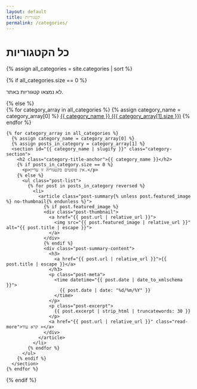 ```yaml
---
layout: default
title: קטגוריות
permalink: /categories/
---
```


<div class="categories-page">
  <h1>כל הקטגוריות</h1>

  {% assign all_categories = site.categories | sort %}

  {% if all_categories.size == 0 %}
    <p>לא נמצאו קטגוריות באתר.</p>
  {% else %}
    <div class="category-tabs">
      {% for category_array in all_categories %}
        {% assign category_name = category_array[0] %}
        <a href="#{{ category_name | slugify }}" class="category-tab-link">{{ category_name }} ({{ category_array[1].size }})</a>
      {% endfor %}
    </div>

    {% for category_array in all_categories %}
      {% assign category_name = category_array[0] %}
      {% assign posts_in_category = category_array[1] %}
      <section id="{{ category_name | slugify }}" class="category-section">
        <h2 class="category-title-anchor">{{ category_name }}</h2>
        {% if posts_in_category.size == 0 %}
          <p>אין פוסטים בקטגוריה זו עדיין.</p>
        {% else %}
          <ul class="post-list">
            {% for post in posts_in_category reversed %}
              <li>
                <article class="post-summary{% unless post.featured_image %} no-thumbnail{% endunless %}">
                  {% if post.featured_image %}
                  <div class="post-thumbnail">
                    <a href="{{ post.url | relative_url }}">
                      <img src="{{ post.featured_image | relative_url }}" alt="{{ post.title | escape }}">
                    </a>
                  </div>
                  {% endif %}
                  <div class="post-summary-content">
                    <h3>
                      <a href="{{ post.url | relative_url }}">{{ post.title | escape }}</a>
                    </h3>
                    <p class="post-meta">
                      <time datetime="{{ post.date | date_to_xmlschema }}">
                        {{ post.date | date: "%d/%m/%Y" }}
                      </time>
                    </p>
                    <p class="post-excerpt">
                      {{ post.excerpt | strip_html | truncatewords: 30 }}
                    </p>
                    <a href="{{ post.url | relative_url }}" class="read-more">קרא עוד »</a>
                  </div>
                </article>
              </li>
            {% endfor %}
          </ul>
        {% endif %}
      </section>
    {% endfor %}
  {% endif %}
</div>